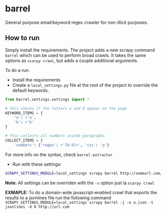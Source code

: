 # barrel
General purpose email/keyword regex crawler for non-illicit purposes.


## How to run
Simply install the requirements. The project adds a new scrapy command `barrel` which can be used to perform broad crawls. 
It takes the same options as `scarpy crawl`, but adds a couple additional arguments. 

To do a run:
* Install the requirements
* Create a `local_settings.py` file at the root of the project to override the default keywords.
```python
from barrel.settings.settings import *

# this checks if the letters a and b appear on the page
KEYWORD_ITEMS = {
    'a': r'a',
    'b': r'b'
}

# this collects all numbers inside paragraphs
COLLECT_ITEMS = {
    'numbers': {'regex': r'[0-9]+', 'css': 'p'} 
```
For more info on the syntax, check `barrel.extractor`

* Run with these settings:
```bash
SCRAPY_SETTINGS_MODULE=local_settings scrapy barrel http://someurl.com/
```

**Note:** All settings can be overriden with the `-s` option just la `scarpy crawl`

**EXMAPLE:** To do a domain-wide javascript-enabled crawl that exports the results to
a jsonlines file run the following command
```SCRAPY_SETTINGS_MODULE=local_settings scrapy barrel -j -o a.json -t jsonlines -d 0 http://url.com```